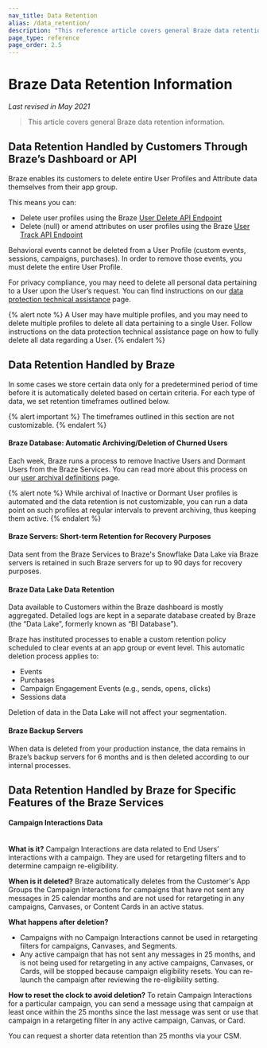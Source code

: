 ```yaml
---
nav_title: Data Retention
alias: /data_retention/
description: "This reference article covers general Braze data retention information."
page_type: reference
page_order: 2.5
---
```


<!--
Warning! Don't make any changes to this document without approval from the legal department.
-->

# Braze Data Retention Information

*Last revised in May 2021*

> This article covers general Braze data retention information.

## Data Retention Handled by Customers Through Braze’s Dashboard or API

Braze enables its customers to delete entire User Profiles and Attribute data themselves from their app group.

This means you can: 
- Delete user profiles using the Braze [User Delete API Endpoint]({{site.baseurl}}/api/endpoints/user_data/post_user_delete/) 
- Delete (null) or amend attributes on user profiles using the Braze [User Track API Endpoint]({{site.baseurl}}/api/endpoints/user_data/post_user_track/)

Behavioral events cannot be deleted from a User Profile (custom events, sessions, campaigns, purchases). In order to remove those events, you must delete the entire User Profile.

For privacy compliance, you may need to delete all personal data pertaining to a User upon the User’s request. You can find instructions on our [data protection technical assistance]({{site.baseurl}}/help/dp-technical-assistance/#the-right-to-erasure) page.

{% alert note %}
A User may have multiple profiles, and you may need to delete multiple profiles to delete all data pertaining to a single User. Follow instructions on the data protection technical assistance page on how to fully delete all data regarding a User.
{% endalert %}

## Data Retention Handled by Braze

In some cases we store certain data only for a predetermined period of time before it is automatically deleted based on certain criteria. For each type of data, we set retention timeframes outlined below.

{% alert important %} The timeframes outlined in this section are not customizable. {% endalert %}

#### Braze Database: Automatic Archiving/Deletion of Churned Users

Each week, Braze runs a process to remove Inactive Users and Dormant Users from the Braze Services. You can read more about this process on our [user archival definitions]({{site.baseurl}}/user_guide/data_and_analytics/user_data_collection/user_archival/) page.

{% alert note %} While archival of Inactive or Dormant User profiles is automated and the data retention is not customizable, you can run a data point on such profiles at regular intervals to prevent archiving, thus keeping them active. {% endalert %}

#### Braze Servers: Short-term Retention for Recovery Purposes

Data sent from the Braze Services to Braze's Snowflake Data Lake via Braze servers is retained in such Braze servers for up to 90 days for recovery purposes.

#### Braze Data Lake Data Retention

Data available to Customers within the Braze dashboard is mostly aggregated. Detailed logs are kept in a separate database created by Braze (the “Data Lake”, formerly known as “BI Database”).

Braze has instituted processes to enable a custom retention policy scheduled to clear events at an app group or event level. This automatic deletion process applies to:

- Events
- Purchases
- Campaign Engagement Events (e.g., sends, opens, clicks)
- Sessions data

Deletion of data in the Data Lake will not affect your segmentation.

#### Braze Backup Servers

When data is deleted from your production instance, the data remains in Braze’s backup servers for 6 months and is then deleted according to our internal processes.

## Data Retention Handled by Braze for Specific Features of the Braze Services
 
#### Campaign Interactions Data 
 
<br>**What is it?** Campaign Interactions are data related to End Users’ interactions with a campaign. They are used for retargeting filters and to determine campaign re-eligibility.
 
**When is it deleted?** Braze automatically deletes from the Customer's App Groups the Campaign Interactions for campaigns that have not sent any messages in 25 calendar months and are not used for retargeting in any campaigns, Canvases, or Content Cards in an active status.
 
**What happens after deletion?**
 - Campaigns with no Campaign Interactions cannot be used in retargeting filters for campaigns, Canvases, and Segments.
 - Any active campaign that has not sent any messages in 25 months, and is not being used for retargeting in any active campaigns, Canvases, or Cards, will be stopped because campaign eligibility resets. You can re-launch the campaign after reviewing the re-eligibility setting.
 
**How to reset the clock to avoid deletion?** To retain Campaign Interactions for a particular campaign, you can send a message using that campaign at least once within the 25 months since the last message was sent or use that campaign in a retargeting filter in any active campaign, Canvas, or Card.
 
You can request a shorter data retention than 25 months via your CSM.

